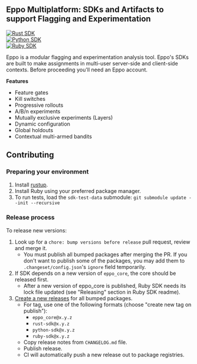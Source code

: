 ## Eppo Multiplatform: SDKs and Artifacts to support Flagging and Experimentation

[![Rust SDK](https://github.com/Eppo-exp/eppo-multiplatform/actions/workflows/ci.yml/badge.svg)](https://github.com/Eppo-exp/eppo-multiplatform/actions/workflows/ci.yml)  
[![Python SDK](https://github.com/Eppo-exp/eppo-multiplatform/actions/workflows/python.yml/badge.svg)](https://github.com/Eppo-exp/eppo-multiplatform/actions/workflows/python.yml)  
[![Ruby SDK](https://github.com/Eppo-exp/eppo-multiplatform/actions/workflows/ruby.yml/badge.svg)](https://github.com/Eppo-exp/eppo-multiplatform/actions/workflows/ruby.yml)  


Eppo is a modular flagging and experimentation analysis tool. Eppo's SDKs are built to make assignments in multi-user server-side and client-side contexts. Before proceeding you'll need an Eppo account.

**Features**
* Feature gates
* Kill switches
* Progressive rollouts
* A/B/n experiments
* Mutually exclusive experiments (Layers)
* Dynamic configuration
* Global holdouts
* Contextual multi-armed bandits

## Contributing

### Preparing your environment

1. Install [rustup](https://rustup.rs/).
2. Install Ruby using your preferred package manager.
3. To run tests, load the `sdk-test-data` submodule: `git submodule update --init --recursive`

### Release process

To release new versions:
1. Look up for a `chore: bump versions before release` pull request, review and merge it.
   - You must publish all bumped packages after merging the PR. If you don't want to publish some of the packages, you may add them to `.changeset/config.json`'s `ignore` field temporarily.
2. If SDK depends on a new version of `eppo_core`, the core should be released first.
   - After a new version of eppo_core is published, Ruby SDK needs its lock file updated (see "Releasing" section in Ruby SDK readme).
2. [Create a new releases](https://github.com/Eppo-exp/rust-sdk/releases/new) for all bumped packages.
   - For tag, use one of the following formats (choose "create new tag on publish"):
     - `eppo_core@x.y.z`
     - `rust-sdk@x.y.z`
     - `python-sdk@x.y.z`
     - `ruby-sdk@x.y.z`
   - Copy release notes from `CHANGELOG.md` file.
   - Publish release.
   - CI will automatically push a new release out to package registries.

